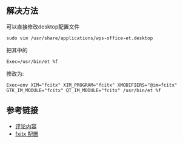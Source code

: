 ## 解决方法
可以直接修改desktop配置文件
```
sudo vim /usr/share/applications/wps-office-et.desktop
```
把其中的
```
Exec=/usr/bin/et %f
```
修改为:
```
Exec=env XIM="fcitx" XIM_PROGRAM="fcitx" XMODIFIERS="@im=fcitx" GTK_IM_MODULE="fcitx" QT_IM_MODULE="fcitx" /usr/bin/et %f
```
## 参考链接
- [评论内容](https://segmentfault.com/a/1190000000361008)
- [fxitx 配置](https://wiki.archlinux.org/index.php/Fcitx_%28%E7%AE%80%E4%BD%93%E4%B8%AD%E6%96%87%29#.E4.BD.BF.E7.94.A8_FCITX_.E8.BE.93.E5.85.A5.E4.B8.AD.E6.96.87)
